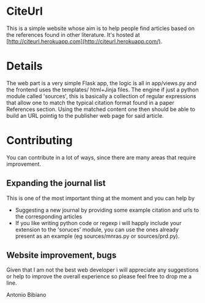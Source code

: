 CiteUrl
===========
This is a simple website whose aim is to help people find 
articles based on the references found in other literature.
It's hosted at [http://citeurl.herokuapp.com](http://citeurl.herokuapp.com/).

Details
==========
The web part is a very simple Flask app, the logic is all in app/views.py
and the frontend uses the templates/ html+Jinja files.
The engine if just a python module called 'sources', this is basically a collection
of regular expressions that allow one to match the typical citation format found
in a paper References section.
Using the matched content one then should be able to build an URL pointig to the publisher
web page for said article.

Contributing
============
You can contribute in a lot of ways, since there are many areas that require improvement.

Expanding the journal list
--------------------------
This is one of the most important thing at the moment and you can help by
* Suggesting a new journal by providing some example citation and urls to the corresponding articles
* If you like writing python code or regexp i will happly include your extension to the 'soruces' module,
    you can use the ones already present as an example (eg sources/mnras.py or sources/prd.py).

Website improvement, bugs
--------------------------
Given that I am not the best web developer i will appreciate any suggestions or help to improve the
overall experience so please feel free to drop me a line.


Antonio Bibiano
